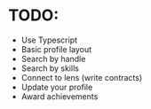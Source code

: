 # TODO:
- Use Typescript
- Basic profile layout
- Search by handle
- Search by skills
- Connect to lens (write contracts)
- Update your profile
- Award achievements